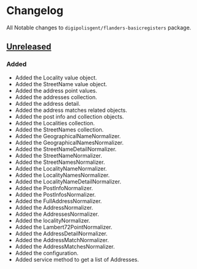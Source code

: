 # Changelog

All Notable changes to `digipolisgent/flanders-basicregisters` package.

## [Unreleased]

### Added

* Added the Locality value object.
* Added the StreetName value object.
* Added the address point values.
* Added the addresses collection.
* Added the address detail.
* Added the address matches related objects.
* Added the post info and collection objects.
* Added the Localities collection.
* Added the StreetNames collection.
* Added the GeographicalNameNormalizer.
* Added the GeographicalNamesNormalizer.
* Added the StreetNameDetailNormalizer.
* Added the StreetNameNormalizer.
* Added the StreetNamesNormalizer.
* Added the LocalityNameNormalizer.
* Added the LocalityNamesNormalizer.
* Added the LocalityNameDetailNormalizer.
* Added the PostInfoNormalizer.
* Added the PostInfosNormalizer.
* Added the FullAddressNormalizer.
* Added the AddressNormalizer.
* Added the AddressesNormalizer.
* Added the localityNormalizer.
* Added the Lambert72PointNormalizer.
* Added the AddressDetailNormalizer.
* Added the AddressMatchNormalizer.
* Added the AddressMatchesNormalizer.
* Added the configuration.
* Added service method to get a list of Addresses.

[Unreleased]: https://github.com/digipolisgent/php_package_dg-flanders-basicregisters/compare/master...develop
